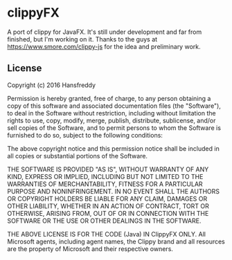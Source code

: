 # clippyFX

A port of clippy for JavaFX. It's still under development and far from finished, but I'm working on it.
Thanks to the guys at https://www.smore.com/clippy-js for the idea and preliminary work.

## License
Copyright (c) 2016 Hansfreddy

Permission is hereby granted, free of charge, to any person obtaining a copy of this software and associated documentation files (the "Software"),
to deal in the Software without restriction, including without limitation the rights to use, copy, modify, merge, publish, distribute, sublicense,
and/or sell copies of the Software, and to permit persons to whom the Software is furnished to do so, subject to the following conditions:

The above copyright notice and this permission notice shall be included in all copies or substantial portions of the Software.

THE SOFTWARE IS PROVIDED "AS IS", WITHOUT WARRANTY OF ANY KIND, EXPRESS OR IMPLIED, INCLUDING BUT NOT LIMITED TO THE WARRANTIES OF MERCHANTABILITY, FITNESS FOR A PARTICULAR PURPOSE AND NONINFRINGEMENT.
IN NO EVENT SHALL THE AUTHORS OR COPYRIGHT HOLDERS BE LIABLE FOR ANY CLAIM, DAMAGES OR OTHER LIABILITY, WHETHER IN AN ACTION OF CONTRACT, TORT OR OTHERWISE, ARISING FROM, OUT OF OR IN CONNECTION WITH THE SOFTWARE OR THE USE OR OTHER DEALINGS IN THE SOFTWARE.

THE ABOVE LICENSE IS FOR THE CODE (Java) IN ClippyFX ONLY.
All Microsoft agents, including agent names, the Clippy brand and all resources are the property of Microsoft and their respective owners.